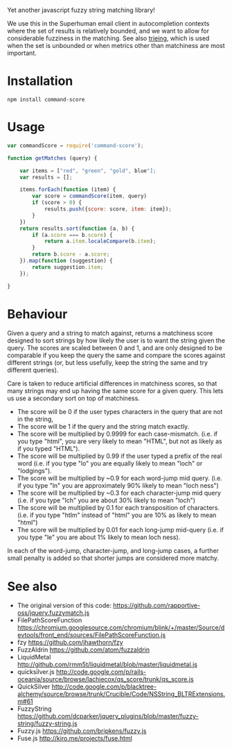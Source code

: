 Yet another javascript fuzzy string matching library!

We use this in the Superhuman email client in autocompletion contexts where the set of results is relatively bounded, and we want to allow for considerable fuzziness in the matching. See also [trieing](https://github.com/superhuman/trieing), which is used when the set is unbounded or when metrics other than matchiness are most important.

# Installation

```
npm install command-score
```

# Usage

```js
var commandScore = require('command-score');

function getMatches (query) {

    var items = ["red", "green", "gold", blue"];
    var results = [];

    items.forEach(function (item) {
        var score = commandScore(item, query)
        if (score > 0) {
            results.push({score: score, item: item});
        }
    })
    return results.sort(function (a, b) {
        if (a.score === b.score) {
            return a.item.localeCompare(b.item);
        }
        return b.score - a.score;
    }).map(function (suggestion) {
        return suggestion.item;
    });

}
```

# Behaviour

Given a query and a string to match against, returns a matchiness score designed to sort strings by how likely the user is to want the string given the query. The scores are scaled between 0 and 1, and are only designed to be comparable if you keep the query the same and compare the scores against different strings (or, but less usefully, keep the string the same and try different queries).

Care is taken to reduce artificial differences in matchiness scores, so that many strings may end up having the same score for a given query. This lets us use a secondary sort on top of matchiness.

* The score will be 0 if the user types characters in the query that are not in the string,
* The score will be 1 if the query and the string match exactly.
* The score will be multiplied by 0.9999 for each case-mismatch. (i.e. if you type "html", you are very likely to mean "HTML", but not as likely as if you typed "HTML").
* The score will be multiplied by 0.99 if the user typed a prefix of the real word (i.e. if you type "lo" you are equally likely to mean "loch" or "lodgings").
* The score will be multiplied by ~0.9 for each word-jump mid query. (i.e. if you type "ln" you are approximately 90% likely to mean "loch ness")
* The score will be multiplied by ~0.3 for each character-jump mid query (i.e. if you type "lch" you are about 30% likely to mean "loch")
* The score will be multiplied by 0.1 for each transposition of characters. (i.e. if you type "htlm" instead of "html" you are 10% as likely to mean "html")
* The score will be multiplied by 0.01 for each long-jump mid-query (i.e. if you type "le" you are about 1% likely to mean loch ness).

In each of the word-jump, character-jump, and long-jump cases, a further small penalty is added so that shorter jumps are considered more matchy.

# See also

* The original version of this code: https://github.com/rapportive-oss/jquery.fuzzymatch.js
* FilePathScoreFunction https://chromium.googlesource.com/chromium/blink/+/master/Source/devtools/front_end/sources/FilePathScoreFunction.js
* fzy            https://github.com/jhawthorn/fzy
* FuzzAldrin     https://github.com/atom/fuzzaldrin
*  LiquidMetal    http://github.com/rmm5t/liquidmetal/blob/master/liquidmetal.js
* quicksilver.js http://code.google.com/p/rails-oceania/source/browse/lachiecox/qs_score/trunk/qs_score.js
* QuickSilver    http://code.google.com/p/blacktree-alchemy/source/browse/trunk/Crucible/Code/NSString_BLTRExtensions.m#61
* FuzzyString    https://github.com/dcparker/jquery_plugins/blob/master/fuzzy-string/fuzzy-string.js
* Fuzzy.js       https://github.com/bripkens/fuzzy.js
* Fuse.js        http://kiro.me/projects/fuse.html
